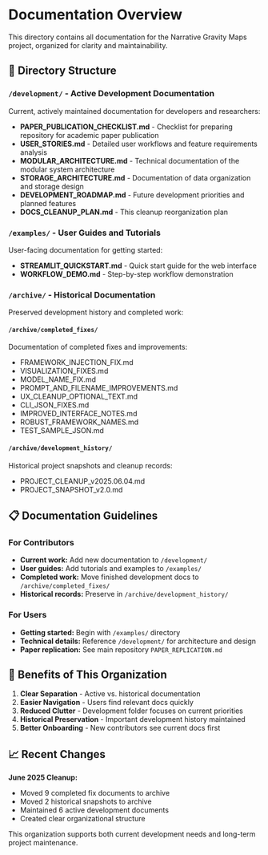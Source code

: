 # Documentation Overview

This directory contains all documentation for the Narrative Gravity Maps project, organized for clarity and maintainability.

## 📁 Directory Structure

### `/development/` - Active Development Documentation
Current, actively maintained documentation for developers and researchers:

- **PAPER_PUBLICATION_CHECKLIST.md** - Checklist for preparing repository for academic paper publication
- **USER_STORIES.md** - Detailed user workflows and feature requirements analysis
- **MODULAR_ARCHITECTURE.md** - Technical documentation of the modular system architecture
- **STORAGE_ARCHITECTURE.md** - Documentation of data organization and storage design
- **DEVELOPMENT_ROADMAP.md** - Future development priorities and planned features
- **DOCS_CLEANUP_PLAN.md** - This cleanup reorganization plan

### `/examples/` - User Guides and Tutorials
User-facing documentation for getting started:

- **STREAMLIT_QUICKSTART.md** - Quick start guide for the web interface
- **WORKFLOW_DEMO.md** - Step-by-step workflow demonstration

### `/archive/` - Historical Documentation
Preserved development history and completed work:

#### `/archive/completed_fixes/`
Documentation of completed fixes and improvements:
- FRAMEWORK_INJECTION_FIX.md
- VISUALIZATION_FIXES.md
- MODEL_NAME_FIX.md
- PROMPT_AND_FILENAME_IMPROVEMENTS.md
- UX_CLEANUP_OPTIONAL_TEXT.md
- CLI_JSON_FIXES.md
- IMPROVED_INTERFACE_NOTES.md
- ROBUST_FRAMEWORK_NAMES.md
- TEST_SAMPLE_JSON.md

#### `/archive/development_history/`
Historical project snapshots and cleanup records:
- PROJECT_CLEANUP_v2025.06.04.md
- PROJECT_SNAPSHOT_v2.0.md

## 📋 Documentation Guidelines

### For Contributors
- **Current work:** Add new documentation to `/development/`
- **User guides:** Add tutorials and examples to `/examples/`
- **Completed work:** Move finished development docs to `/archive/completed_fixes/`
- **Historical records:** Preserve in `/archive/development_history/`

### For Users
- **Getting started:** Begin with `/examples/` directory
- **Technical details:** Reference `/development/` for architecture and design
- **Paper replication:** See main repository `PAPER_REPLICATION.md`

## 🎯 Benefits of This Organization

1. **Clear Separation** - Active vs. historical documentation
2. **Easier Navigation** - Users find relevant docs quickly
3. **Reduced Clutter** - Development folder focuses on current priorities
4. **Historical Preservation** - Important development history maintained
5. **Better Onboarding** - New contributors see current docs first

## 📈 Recent Changes

**June 2025 Cleanup:**
- Moved 9 completed fix documents to archive
- Moved 2 historical snapshots to archive
- Maintained 6 active development documents
- Created clear organizational structure

This organization supports both current development needs and long-term project maintenance. 